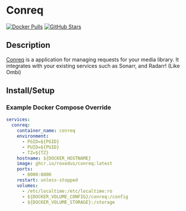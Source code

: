 # Conreq

[![Docker Pulls](https://img.shields.io/docker/pulls/roxedus/conreq?style=flat-square&color=607D8B&label=docker%20pulls&logo=docker)](https://hub.docker.com/r/roxedus/conreq)
[![GitHub Stars](https://img.shields.io/github/stars/Roxedus/docker-conreq?style=flat-square&color=607D8B&label=github%20stars&logo=github)](https://github.com/Roxedus/docker-conreq)

## Description

[Conreq](https://github.com/Archmonger/Conreq) is a application for managing requests for your media library. It integrates with your existing services such as Sonarr, and Radarr! (Like Ombi)

## Install/Setup

### Example Docker Compose Override

```yaml
services:
  conreq:
    container_name: conreq
    environment:
      - PGID=${PGID}
      - PUID=${PUID}
      - TZ=${TZ}
    hostname: ${DOCKER_HOSTNAME}
    image: ghcr.io/roxedus/conreq:latest
    ports:
      - 8000:8000
    restart: unless-stopped
    volumes:
      - /etc/localtime:/etc/localtime:ro
      - ${DOCKER_VOLUME_CONFIG}/conreq:/config
      - ${DOCKER_VOLUME_STORAGE}:/storage
```
